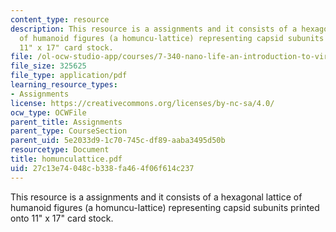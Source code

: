 ```yaml
---
content_type: resource
description: This resource is a assignments and it consists of a hexagonal lattice
  of humanoid figures (a homuncu-lattice) representing capsid subunits printed onto
  11" x 17" card stock.
file: /ol-ocw-studio-app/courses/7-340-nano-life-an-introduction-to-virus-structure-and-assembly-fall-2005/27c13e74048cb338fa464f06f614c237_homunculattice.pdf
file_size: 325625
file_type: application/pdf
learning_resource_types:
- Assignments
license: https://creativecommons.org/licenses/by-nc-sa/4.0/
ocw_type: OCWFile
parent_title: Assignments
parent_type: CourseSection
parent_uid: 5e2033d9-1c70-745c-df89-aaba3495d50b
resourcetype: Document
title: homunculattice.pdf
uid: 27c13e74-048c-b338-fa46-4f06f614c237
---
```

This resource is a assignments and it consists of a hexagonal lattice of humanoid figures (a homuncu-lattice) representing capsid subunits printed onto 11" x 17" card stock.